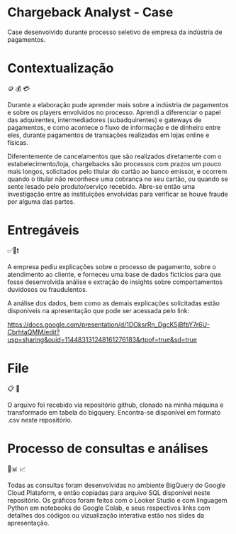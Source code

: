 
# Chargeback Analyst - Case 

Case desenvolvido durante processo seletivo de empresa da indústria de pagamentos.

# Contextualização
🪙 💰 💳

Durante a elaboração pude aprender mais sobre a indústria de pagamentos e sobre os players envolvidos no processo.
Aprendi a diferenciar o papel das adquirentes, intermediadores (subadquirentes) e gateways de pagamentos, e como acontece o fluxo de informação e de dinheiro entre eles, durante pagamentos de transações realizadas em lojas online e físicas.

Diferentemente de cancelamentos que são realizados diretamente com o estabelecimento/loja, chargebacks são processos com prazos um pouco mais longos, solicitados pelo titular do cartão ao banco emissor, e ocorrem quando o titular não reconhece uma cobrança no seu cartão, ou quando se sente lesado pelo produto/serviço recebido. Abre-se então uma investigação entre as instituições envolvidas para verificar se houve fraude por alguma das partes.

# Entregáveis
✅📍❗️

A empresa pediu explicações sobre o processo de pagamento, sobre o atendimento ao cliente, e forneceu uma base de dados fictícios para que fosse desenvolvida análise e extração de insights sobre comportamentos duvidosos ou fraudulentos.

A análise dos dados, bem como as demais explicações solicitadas estão disponíveis na apresentação que pode ser acessada pelo link:

https://docs.google.com/presentation/d/1DOksrRn_DgcK5jBfbY7r6U-CbrhtaQMM/edit?usp=sharing&ouid=114483131248161276183&rtpof=true&sd=true

# File
📋 📁 

O arquivo foi recebido via repositório github, clonado na minha máquina e transformado em tabela do bigquery.
Encontra-se disponível em formato .csv neste repositório.

# Processo de consultas e análises 
🔎📊 📈

Todas as consultas foram desenvolvidas no ambiente BigQuery do Google Cloud Plataform, e então copiadas para arquivo SQL disponível neste repositório.
Os gráficos foram feitos com o Looker Studio e com linguagem Python em notebooks do Google Colab, e seus respectivos links com detalhes dos códigos ou vizualização interativa estão nos slides da apresentação.
